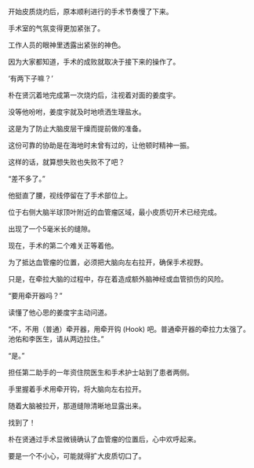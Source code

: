 开始皮质烧灼后，原本顺利进行的手术节奏慢了下来。

手术室的气氛变得更加紧张了。

工作人员的眼神里透露出紧张的神色。

因为大家都知道，手术的成败就取决于接下来的操作了。

‘有两下子嘛？’

朴在贤沉着地完成第一次烧灼后，注视着对面的姜度宇。

没等他吩咐，姜度宇就及时地喷洒生理盐水。

这是为了防止大脑皮层干燥而提前做的准备。

这份可靠的协助是在海地时未曾有过的，让他顿时精神一振。

这样的话，就算想失败也失败不了吧？

“差不多了。”

他挺直了腰，视线停留在了手术部位上。

位于右侧大脑半球顶叶附近的血管瘤区域，最小皮质切开术已经完成。

出现了一个5毫米长的缝隙。

现在，手术的第二个难关正等着他。

为了抵达血管瘤的位置，必须把大脑向左右拉开，确保手术视野。

只是，在牵拉大脑的过程中，存在着造成额外脑神经或血管损伤的风险。

“要用牵开器吗？”

读懂了他心思的姜度宇主动问道。

“不，不用（普通）牵开器，用牵开钩 (Hook) 吧。普通牵开器的牵拉力太强了。池佑和李医生，请从两边拉住。”

“是。”

担任第二助手的一年资住院医生和手术护士站到了患者两侧。

手里握着手术用牵开钩，将大脑向左右拉开。

随着大脑被拉开，那道缝隙清晰地显露出来。

找到了！

朴在贤通过手术显微镜确认了血管瘤的位置后，心中欢呼起来。

要是一个不小心，可能就得扩大皮质切口了。